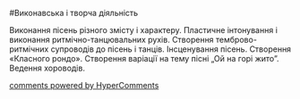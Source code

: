 <div id="hypercomments_widget" class="js-hypercomments-widget invisible"></div>


#Виконавська і творча діяльність

Виконання пісень різного  змісту і характеру. Пластичне інтонування і виконання ритмічно-танцювальних рухів. Створення темброво-ритмічних супроводів до пісень і танців. Інсценування пісень. Створення «Класного рондо». Створення варіації на тему пісні „Ой на горі жито”. Ведення хороводів.

<div class="js-hypercomments-container">
    <a href="http://hypercomments.com" class="hc-link" title="comments widget">comments powered by HyperComments</a>
</div>